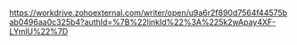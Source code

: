 https://workdrive.zohoexternal.com/writer/open/u9a6r2f890d7564f44575bab0496aa0c325b4?authId=%7B%22linkId%22%3A%225k2wApay4XF-LYmlU%22%7D
